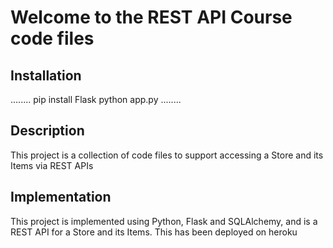 # Welcome to the REST API Course code files

## Installation

........
pip install Flask
python app.py
........

## Description

This project is a collection of code files to support accessing a Store and its Items via REST APIs

## Implementation

This project is implemented using Python, Flask and SQLAlchemy, and is a REST API for a Store and its Items. This has been deployed on heroku
